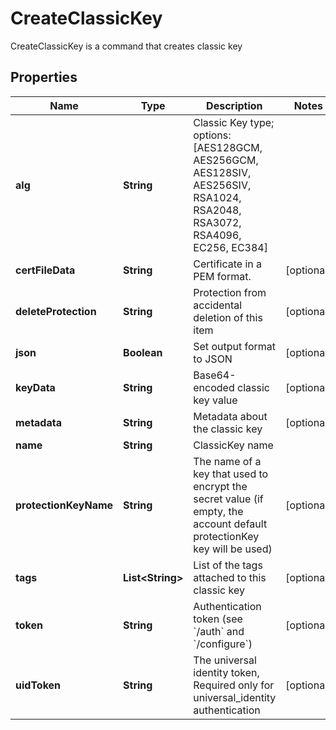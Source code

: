 

# CreateClassicKey

CreateClassicKey is a command that creates classic key
## Properties

Name | Type | Description | Notes
------------ | ------------- | ------------- | -------------
**alg** | **String** | Classic Key type; options: [AES128GCM, AES256GCM, AES128SIV, AES256SIV, RSA1024, RSA2048, RSA3072, RSA4096, EC256, EC384] | 
**certFileData** | **String** | Certificate in a PEM format. |  [optional]
**deleteProtection** | **String** | Protection from accidental deletion of this item |  [optional]
**json** | **Boolean** | Set output format to JSON |  [optional]
**keyData** | **String** | Base64-encoded classic key value |  [optional]
**metadata** | **String** | Metadata about the classic key |  [optional]
**name** | **String** | ClassicKey name | 
**protectionKeyName** | **String** | The name of a key that used to encrypt the secret value (if empty, the account default protectionKey key will be used) |  [optional]
**tags** | **List&lt;String&gt;** | List of the tags attached to this classic key |  [optional]
**token** | **String** | Authentication token (see &#x60;/auth&#x60; and &#x60;/configure&#x60;) |  [optional]
**uidToken** | **String** | The universal identity token, Required only for universal_identity authentication |  [optional]



